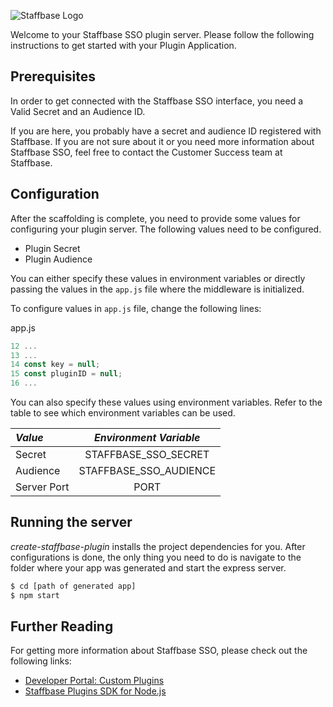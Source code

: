 ![Staffbase Logo](https://staffbase.com/wp-content/themes/staffbase-theme/img/logo-blau.svg)

Welcome to your Staffbase SSO plugin server. Please follow the following instructions
to get started with your Plugin Application.

## Prerequisites
In order to get connected with the Staffbase SSO interface, you need a Valid Secret and an Audience ID.

If you are here, you probably have a secret and audience ID registered with Staffbase. If you are not sure about it or you need more information about Staffbase SSO, feel free to contact the Customer Success team at Staffbase.
## Configuration
After the scaffolding is complete, you need to provide some values for configuring your
plugin server. The following values need to be configured.

- Plugin Secret
- Plugin Audience

You can either specify these values in environment variables or directly passing
the values in the `app.js` file where the middleware is initialized.

To configure values in `app.js` file, change the following lines:

app.js
```javascript
12 ...
13 ...
14 const key = null;
15 const pluginID = null;
16 ...
```

You can also specify these values using environment variables.
Refer to the table to see which environment variables can be used.

|   *Value*   |   *Environment Variable*    |
|:------------|:--------------------------: |
|Secret       |STAFFBASE_SSO_SECRET         |
|Audience     |STAFFBASE_SSO_AUDIENCE       |
|Server Port  |PORT                         |

## Running the server
_create-staffbase-plugin_ installs the project dependencies for you.
After configurations is done, the only thing you need to do is navigate to the
folder where your app was generated and start the express server.
```bash
$ cd [path of generated app]
$ npm start
```
## Further Reading
For getting more information about Staffbase SSO, please check out the following links:

- [Developer Portal: Custom Plugins](https://developers.staffbase.com/guide/customplugin-overview/)
- [Staffbase Plugins SDK for Node.js](https://github.com/Staffbase/plugins-sdk-nodejs/blob/master/README.MD)

